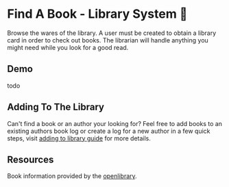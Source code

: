 # Find A Book - Library System 📙
Browse the wares of the library. A user must be created to obtain a library card in order to check out books. The librarian will handle anything you might need while you look for a good read.

## Demo
todo

## Adding To The Library
Can't find a book or an author your looking for? Feel free to add books to an existing authors book log or create a log for a new author in a few quick steps, visit [adding to library guide](/adding-to-library.md) for more details.

## Resources
Book information provided by the [openlibrary](https://github.com/tannerdolby/openlibrary).